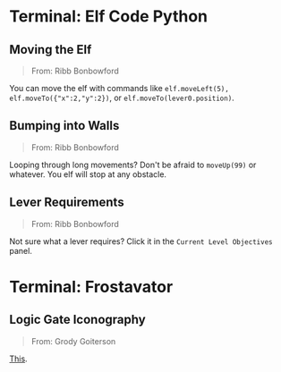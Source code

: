 # Terminal: Elf Code Python

## Moving the Elf

> From: Ribb Bonbowford

You can move the elf with commands like ```elf.moveLeft(5), elf.moveTo({"x":2,"y":2})```, or ```elf.moveTo(lever0.position)```.

## Bumping into Walls

> From: Ribb Bonbowford

Looping through long movements? Don't be afraid to ```moveUp(99)``` or whatever. You elf will stop at any obstacle.

## Lever Requirements

> From: Ribb Bonbowford

Not sure what a lever requires? Click it in the ```Current Level Objectives``` panel.

# Terminal: Frostavator

## Logic Gate Iconography

> From: Grody Goiterson

[This](https://www.geeksforgeeks.org/introduction-of-logic-gates/).